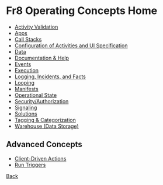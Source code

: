 Fr8 Operating Concepts Home
=========================

* [Activity Validation](/Docs/ForDevelopers/OperatingConcepts/ActivitiesValidation.md)
* [Apps](/Docs/ForDevelopers/OperatingConcepts/Apps.md)
* [Call Stacks](/Docs/ForDevelopers/OperatingConcepts/PlanExecution.md)
* [Configuration of Activities and UI Specification](/Docs/ForDevelopers/OperatingConcepts/UIInfrastructure.md)
* [Data](/Docs/ForDevelopers/OperatingConcepts/TypesOfFr8.md)   
* [Documentation & Help](/Docs/ForDevelopers/ActivityDevelopmentBuildingDocumentation.md)
* [Events](/Docs/ForDevelopers/OperatingConcepts/Events.md)  
* [Execution](/Docs/ForDevelopers/OperatingConcepts/PlanExecution.md)
* [Logging, Incidents, and Facts](/Docs/ForDevelopers/OperatingConcepts/LoggingIncidentsFacts.md)
* [Looping](/Docs/ForDevelopers/Objects/Activities/Loop.md)
* [Manifests](/Docs/ForDevelopers/Objects/CratesManifest.md)
* [Operational State](/Docs/ForDevelopers/OperatingConcepts/PlanExecution.md)
* [Security/Authorization](/Docs/ForDevelopers/OperatingConcepts/Authorization/Home.md)
* [Signaling](/Docs/ForDevelopers/OperatingConcepts/Signaling.md)
* [Solutions](/Docs/ForDevelopers/OperatingConcepts/Solutions)
* [Tagging & Categorization](/Docs/ForDevelopers/OperatingConcepts/Tagging.md)
* [Warehouse (Data Storage)](/Docs/ForDevelopers/OperatingConcepts/Fr8Warehouse.md)

Advanced Concepts
------------------
* [Client-Driven Actions](/Docs/ForDevelopers/OperatingConcepts/Client-DrivenActions.md)
* [Run Triggers](/Docs/ForDevelopers/OperatingConcepts/RunTriggers.md)

[Back](/Docs/Home.md)
